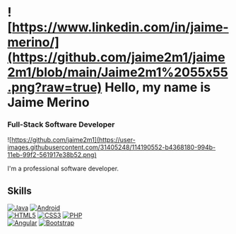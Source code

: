 # ![https://www.linkedin.com/in/jaime-merino/](https://github.com/jaime2m1/jaime2m1/blob/main/Jaime2m1%2055x55.png?raw=true) Hello, my name is Jaime Merino
### Full-Stack Software Developer
![https://github.com/jaime2m1](https://user-images.githubusercontent.com/31405248/114190552-b4368180-994b-11eb-99f2-561917e38b52.png)

I'm a professional software developer.
## Skills
[![Java](https://img.shields.io/badge/Java-009ccc?style=for-the-badge&logo=java&logoColor=white&labelColor=007396)]()
[![Android](https://img.shields.io/badge/Android-7ee7ad?style=for-the-badge&logo=android&logoColor=white&labelColor=3DDC84)]()
</br>
[![HTML5](https://img.shields.io/badge/HTML5-FA7343?style=for-the-badge&logo=HTML5&logoColor=white&labelColor=E34F26)]()
[![CSS3](https://img.shields.io/badge/CSS3-00b0ff?style=for-the-badge&logo=CSS3&logoColor=white&labelColor=1572B6)]()
[![PHP](https://img.shields.io/badge/PHP-8c8fc0?style=for-the-badge&logo=PHP&logoColor=white&labelColor=777BB4)]()
</br>
[![Angular](https://img.shields.io/badge/Angular-ff0037?style=for-the-badge&logo=Angular&logoColor=white&labelColor=DD0031)]()
[![Bootstrap](https://img.shields.io/badge/Bootstrap-9171c1?style=for-the-badge&logo=Bootstrap&logoColor=white&labelColor=7952B3)]()
